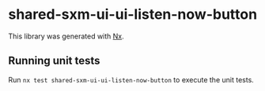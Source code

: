 # shared-sxm-ui-ui-listen-now-button

This library was generated with [Nx](https://nx.dev).

## Running unit tests

Run `nx test shared-sxm-ui-ui-listen-now-button` to execute the unit tests.
